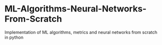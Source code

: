 # ML-Algorithms-Neural-Networks-From-Scratch
Implementation of ML algorithms, metrics and neural networks from scratch in python
